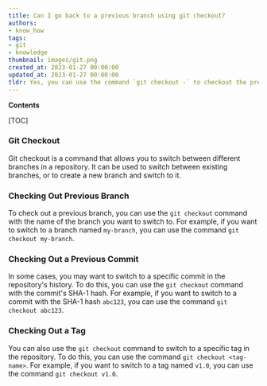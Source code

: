```yaml
---
title: Can I go back to a previous branch using git checkout?
authors:
- know_how
tags:
- git
- knowledge
thumbnail: images/git.png
created_at: 2023-01-27 00:00:00
updated_at: 2023-01-27 00:00:00
tldr: Yes, you can use the command `git checkout -` to checkout the previous branch.
---
```


**Contents**

[TOC]

### Git Checkout
Git checkout is a command that allows you to switch between different branches in a repository. It can be used to switch between existing branches, or to create a new branch and switch to it.

### Checking Out Previous Branch
To check out a previous branch, you can use the `git checkout` command with the name of the branch you want to switch to. For example, if you want to switch to a branch named `my-branch`, you can use the command `git checkout my-branch`.

### Checking Out a Previous Commit
In some cases, you may want to switch to a specific commit in the repository's history. To do this, you can use the `git checkout` command with the commit's SHA-1 hash. For example, if you want to switch to a commit with the SHA-1 hash `abc123`, you can use the command `git checkout abc123`.

### Checking Out a Tag
You can also use the `git checkout` command to switch to a specific tag in the repository. To do this, you can use the command `git checkout <tag-name>`. For example, if you want to switch to a tag named `v1.0`, you can use the command `git checkout v1.0`.
